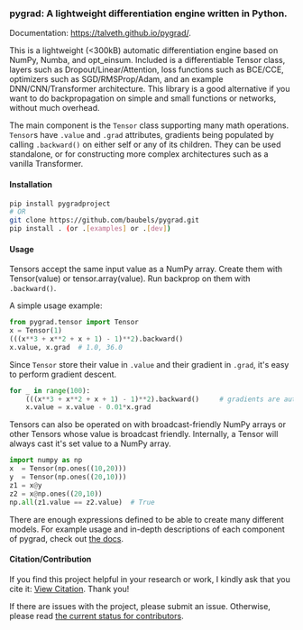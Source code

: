 
### pygrad: A lightweight differentiation engine written in Python.

Documentation: https://talveth.github.io/pygrad/.

This is a lightweight (<300kB) automatic differentiation engine based on NumPy, Numba, and opt_einsum.
Included is a differentiable Tensor class, layers such as Dropout/Linear/Attention, loss functions such as BCE/CCE, optimizers such as SGD/RMSProp/Adam, and an example DNN/CNN/Transformer architecture. This library is a good alternative if you want to do backpropagation on simple and small functions or networks, without much overhead.

The main component is the `Tensor` class supporting many math operations. `Tensor`s have `.value` and `.grad` attributes, gradients being populated by calling `.backward()` on either self or any of its children. They can be used standalone, or for constructing more complex architectures such as a vanilla Transformer.

#### Installation

```bash
pip install pygradproject
# OR
git clone https://github.com/baubels/pygrad.git
pip install . (or .[examples] or .[dev])
```

#### Usage

Tensors accept the same input value as a NumPy array. Create them with Tensor(value) or tensor.array(value).
Run backprop on them with `.backward()`.

A simple usage example:

```python
from pygrad.tensor import Tensor
x = Tensor(1)
(((x**3 + x**2 + x + 1) - 1)**2).backward()
x.value, x.grad  # 1.0, 36.0
```

Since `Tensor` store their value in `.value` and their gradient in `.grad`, it's easy to perform gradient descent.

```python
for _ in range(100):
    (((x**3 + x**2 + x + 1) - 1)**2).backward()     # gradients are automatically reset when called
    x.value = x.value - 0.01*x.grad
```

Tensors can also be operated on with broadcast-friendly NumPy arrays or other Tensors whose value is broadcast friendly.
Internally, a Tensor will always cast it's set value to a NumPy array.

```python
import numpy as np
x  = Tensor(np.ones((10,20)))
y  = Tensor(np.ones((20,10)))
z1 = x@y
z2 = x@np.ones((20,10))       
np.all(z1.value == z2.value)  # True
```

There are enough expressions defined to be able to create many different models.
For example usage and in-depth descriptions of each component of pygrad, 
check out [the docs](https://talveth.github.io/pygrad/).

#### Citation/Contribution

If you find this project helpful in your research or work, I kindly ask that you cite it: [View Citation](./CITATION.cff). Thank you! 

If there are issues with the project, please submit an issue. 
Otherwise, please read [the current status for contributors](https://talveth.github.io/pygrad/contrib.html).
